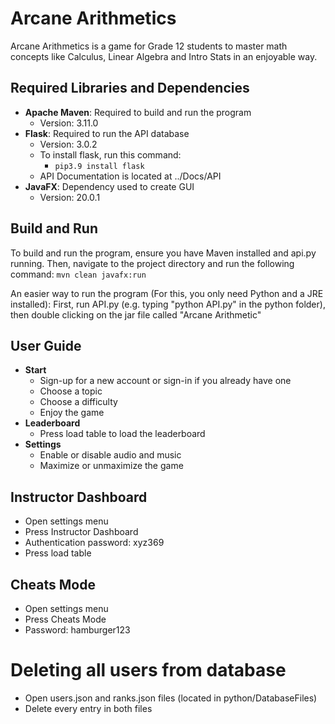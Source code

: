 # Arcane Arithmetics
Arcane Arithmetics is a game for Grade 12 students to master math concepts like Calculus, Linear Algebra and Intro Stats in an enjoyable way.
## Required Libraries and Dependencies
- **Apache Maven**: Required to build and run the program
  - Version: 3.11.0
- **Flask**: Required to run the API database
  - Version: 3.0.2
  - To install flask, run this command:
    - ```pip3.9 install flask```
  - API Documentation is located at ../Docs/API
- **JavaFX**: Dependency used to create GUI
  - Version: 20.0.1
## Build and Run
To build and run the program, ensure you have Maven installed and api.py running. Then, navigate to the project directory and run the following command: 
```mvn clean javafx:run```

An easier way to run the program (For this, you only need Python and a JRE installed): First, run API.py (e.g. typing "python API.py" in the python folder), then double clicking on the jar file called "Arcane Arithmetic"

## User Guide
- **Start**
  - Sign-up for a new account or sign-in if you already have one
  - Choose a topic
  - Choose a difficulty
  - Enjoy the game
- **Leaderboard**
  - Press load table to load the leaderboard
- **Settings**
  - Enable or disable audio and music
  - Maximize or unmaximize the game

## Instructor Dashboard

- Open settings menu
- Press Instructor Dashboard
- Authentication password: xyz369
- Press load table

## Cheats Mode

- Open settings menu
- Press Cheats Mode
- Password: hamburger123

# Deleting all users from database

- Open users.json and ranks.json files (located in python/DatabaseFiles)
- Delete every entry in both files